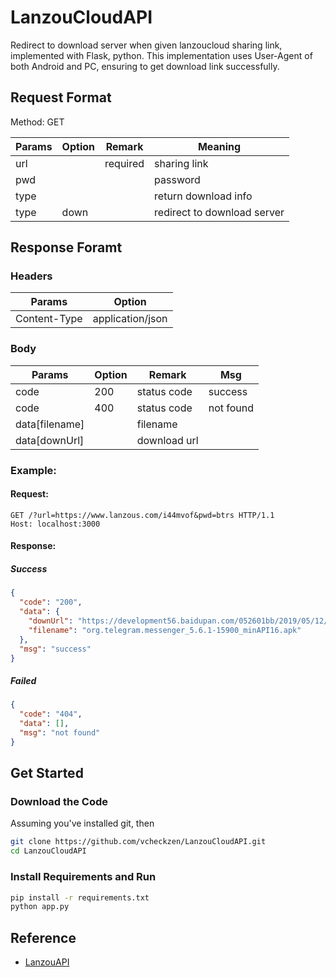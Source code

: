 # LanzouCloudAPI

Redirect to download server when given lanzoucloud sharing link, implemented with Flask, python. This implementation uses User-Agent of both Android and PC, ensuring to get download link successfully.

## Request Format

Method: GET

| Params | Option | Remark   | Meaning                     |
| ------ | ------ | -------- | --------------------------- |
| url    |        | required | sharing link                |
| pwd    |        |          | password                    |
| type   |        |          | return download info        |
| type   | down   |          | redirect to download server |

## Response Foramt

### Headers

| Params       | Option           |
| ------------ | ---------------- |
| Content-Type | application/json |

### Body

| Params         | Option | Remark       | Msg       |
| -------------- | ------ | ------------ | --------- |
| code           | 200    | status code  | success   |
| code           | 400    | status code  | not found |
| data[filename] |        | filename     |
| data[downUrl]  |        | download url |

### Example:

#### Request:

```http
GET /?url=https://www.lanzous.com/i44mvof&pwd=btrs HTTP/1.1
Host: localhost:3000
```

#### Response:

##### Success

```json
{
  "code": "200",
  "data": {
    "downUrl": "https://development56.baidupan.com/052601bb/2019/05/12/5b85e328ab5c326e411893721c56d811.apk?st=YEmyz-0ZzZckZIbKWauizA&e=1558805839&q=org.telegram.messenger_5.6.1-15900_minAPI16.apk&fi=8662345&up=",
    "filename": "org.telegram.messenger_5.6.1-15900_minAPI16.apk"
  },
  "msg": "success"
}
```

##### Failed

```json
{
  "code": "404",
  "data": [],
  "msg": "not found"
}
```

## Get Started

### Download the Code

Assuming you've installed git, then

```bash
git clone https://github.com/vcheckzen/LanzouCloudAPI.git
cd LanzouCloudAPI
```

### Install Requirements and Run

```bash
pip install -r requirements.txt
python app.py
```

## Reference

- [LanzouAPI](https://github.com/MHanL/LanzouAPI)

